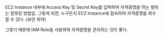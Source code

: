 EC2 Instance 내부에 Access Key 및 Secret Key를 입력하여 자격증명을 하는 행위는 잘못된 방법임.
그렇게 되면, 누구든지 EC2 Instance에 접속하여 자격증명을 회수할 수 있다. (보안 취약)

그렇기 때문에 IAM Role을 사용하여 자격증명을 관리하는 것이 좋다.
